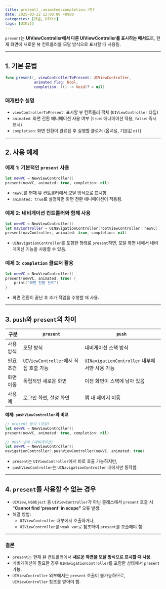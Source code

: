 ```yaml
---
title: present(_:animated:completion:)란?
date: 2025-03-22 12:00:00 +0900
categories: [개념, UIKit]
tags: [UIKit]
---
```


`present`는 **UIViewController에서 다른 UIViewController를 표시하는 메서드**로, 현재 화면에 새로운 뷰 컨트롤러를 모달 방식으로 표시할 때 사용됨.

---

## 1. 기본 문법

```swift
func present(_ viewControllerToPresent: UIViewController,
             animated flag: Bool,
             completion: (() -> Void)? = nil)

```

### 매개변수 설명

- `viewControllerToPresent`: 표시할 뷰 컨트롤러 객체 (`UIViewController` 타입)
- `animated`: 화면 전환 애니메이션 사용 여부 (`true`: 애니메이션 적용, `false`: 즉시 표시)
- `completion`: 화면 전환이 완료된 후 실행할 클로저 (옵셔널, 기본값 `nil`)

---

## 2. 사용 예제

### 예제 1: 기본적인 `present` 사용

```swift
let newVC = NewViewController()
present(newVC, animated: true, completion: nil)

```

- `newVC`를 현재 뷰 컨트롤러에서 모달 방식으로 표시함.
- `animated: true`로 설정하면 화면 전환 애니메이션이 적용됨.

### 예제 2: 네비게이션 컨트롤러와 함께 사용

```swift
let newVC = NewViewController()
let navController = UINavigationController(rootViewController: newVC)
present(navController, animated: true, completion: nil)

```

- `UINavigationController`를 포함한 형태로 `present`하면, 모달 화면 내에서 네비게이션 기능을 사용할 수 있음.

### 예제 3: `completion` 클로저 활용

```swift
let newVC = NewViewController()
present(newVC, animated: true) {
    print("화면 전환 완료")
}

```

- 화면 전환이 끝난 후 추가 작업을 수행할 때 사용.

---

## 3. `push`와 `present`의 차이

| 구분 | `present` | `push` |
| --- | --- | --- |
| 사용 방식 | 모달 방식 | 네비게이션 스택 방식 |
| 필요 조건 | `UIViewController`에서 직접 호출 가능 | `UINavigationController` 내부에서만 사용 가능 |
| 화면 이동 | 독립적인 새로운 화면 | 이전 화면이 스택에 남아 있음 |
| 사용 예 | 로그인 화면, 설정 화면 | 앱 내 페이지 이동 |

**예제: `pushViewController`와 비교**

```swift
// present 방식 (모달)
let newVC = NewViewController()
present(newVC, animated: true, completion: nil)

// push 방식 (네비게이션)
let newVC = NewViewController()
navigationController?.pushViewController(newVC, animated: true)
```

- `present`는 `UIViewController`에서 바로 호출 가능하지만,
- `pushViewController`는 `UINavigationController` 내에서만 동작함.

---

## 4. `present`를 사용할 수 없는 경우

- `UIView`, `NSObject` 등 `UIViewController`가 아닌 클래스에서 `present` 호출 시 **"Cannot find 'present' in scope"** 오류 발생.
- 해결 방법:
    - `UIViewController` 내부에서 호출하거나,
    - `UIViewController`를 `weak var`로 참조하여 `present`를 호출해야 함.

---

### 결론

- `present`는 현재 뷰 컨트롤러에서 **새로운 화면을 모달 방식으로 표시할 때 사용**.
- 네비게이션이 필요한 경우 `UINavigationController`를 포함한 상태에서 `present` 가능.
- `UIViewController` 외부에서는 `present` 호출이 불가능하므로, `UIViewController` 참조를 받아야 함.
